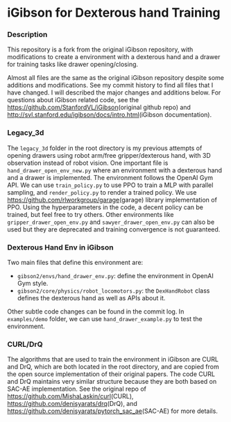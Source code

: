 #  iGibson for Dexterous hand Training


### Description

This repository is a fork from the original iGibson repository, with modifications to create a environment with a dexterous hand and a drawer for training tasks like drawer opening/closing.

Almost all files are the same as the original iGibson repository despite some additions and modifications. See my commit history to find all files that I have changed. I will described the major changes and additions below. For questions about iGibson related code, see the <https://github.com/StanfordVL/iGibson>(original github repo) and <http://svl.stanford.edu/igibson/docs/intro.html>(iGibson documentation).

### Legacy_3d

The `legacy_3d` folder in the root directory is my previous attempts of opening drawers using robot arm/free gripper/dexterous hand, with 3D observation instead of robot vision. One important file is `hand_drawer_open_env_new.py` where an environment with a dexterous hand and a drawer is implemented. The environment follows the OpenAI Gym API. We can use `train_policy.py` to use PPO to train a MLP with parallel sampling, and `render_policy.py` to render a trained policy. We use <https://github.com/rlworkgroup/garage>(garage) library implementation of PPO. Using the hyperparameters in the code, a decent policy can be trained, but feel free to try others. Other environments like `gripper_drawer_open_env.py` and `sawyer_drawer_open_env.py` can also be used but they are deprecated and training convergence is not guaranteed.

### Dexterous Hand Env in iGibson

Two main files that define this environment are:

- `gibson2/envs/hand_drawer_env.py`: define the environment in OpenAI Gym style.
- `gibson2/core/physics/robot_locomotors.py`: the `DexHandRobot` class defines the dexterous hand as well as APIs about it.

Other subtle code changes can be found in the commit log. In `examples/demo` folder, we can use `hand_drawer_example.py` to test the environment.

### CURL/DrQ

The algorithms that are used to train the environment in iGibson are CURL and DrQ, which are both located in the root directory, and are copied from the open source implementation of their original papers. The code CURL and DrQ maintains very similar structure because they are both based on SAC-AE implementation. See the original repo of <https://github.com/MishaLaskin/curl>(CURL), <https://github.com/denisyarats/drq>(DrQ), and <https://github.com/denisyarats/pytorch_sac_ae>(SAC-AE) for more details.
